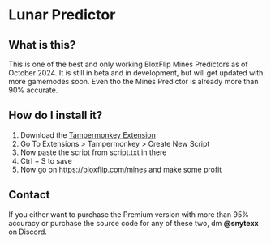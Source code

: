 # Lunar Predictor

## What is this?

This is one of the best and only working BloxFlip Mines Predictors as of October 2024. It is still in beta and in development, but will get updated with more gamemodes soon. Even tho the Mines Predictor is already more than 90% accurate.

## How do I install it?

1. Download the [Tampermonkey Extension](https://www.tampermonkey.net/)
2. Go To Extensions > Tampermonkey > Create New Script
3. Now paste the script from script.txt in there
4. Ctrl + S to save
5. Now go on https://bloxflip.com/mines and make some profit

## Contact

If you either want to purchase the Premium version with more than 95% accuracy or purchase the source code for any of these two, dm **@snytexx** on Discord.
